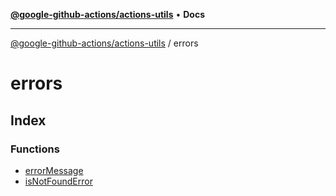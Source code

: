[**@google-github-actions/actions-utils**](../README.md) • **Docs**

***

[@google-github-actions/actions-utils](../modules.md) / errors

# errors

## Index

### Functions

- [errorMessage](functions/errorMessage.md)
- [isNotFoundError](functions/isNotFoundError.md)
